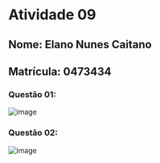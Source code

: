 # Atividade 09
## Nome: Elano Nunes Caitano
## Matrícula: 0473434


### Questão 01:

 ![image](https://drive.google.com/uc?export=view&id=1I0efDmho_Aq-sJvG2zcp6Gt2_iRaM1oq)
 
 ### Questão 02:  
  ![image](https://drive.google.com/uc?export=view&id=1Xuqkal3ay_hN3aPCXvt_ONZhL3RqnFot)
  

